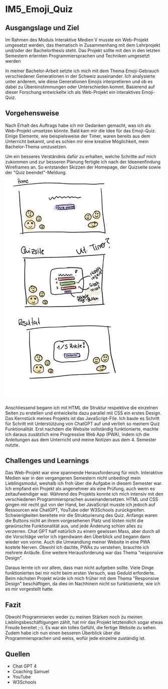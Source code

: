 # IM5_Emoji_Quiz

## Ausgangslage und Ziel
Im Rahmen des Moduls Interaktive Medien V musste ein Web-Projekt umgesetzt werden, das thematisch in Zusammenhang mit dem Lehrprojekt und/oder der Bachelorthesis steht. Das Projekt sollte mit den in den letzten Semestern erlernten Programmiersprachen und Techniken umgesetzt werden

In meiner Bachelor-Arbeit setzte ich mich mit dem Thema Emoji-Gebrauch verschiedener Generationen in der Schweiz auseinander. Ich analysierte unter anderem, wie diese Generationen Emojis interpretieren und ob es dabei zu Übereinstimmungen oder Unterschieden kommt. Basierend auf dieser Forschung entwickelte ich als Web-Projekt ein interaktives Emoji-Quiz.

## Vorgehensweise
Nach Erhalt des Auftrags habe ich mir Gedanken gemacht, was ich als Web-Projekt umsetzen könnte. Bald kam mir die Idee für das Emoji-Quiz. Einige Elemente, wie beispielsweise der Timer, waren bereits aus dem Unterricht bekannt, und es schien mir eine kreative Möglichkeit, mein Bachelor-Thema umzusetzen.

Um ein besseres Verständnis dafür zu erhalten, welche Schritte auf mich zukommen und zur besseren Planung fertigte ich nach der Ideenenfindung Wireframes an. So entstanden Skizzen der Homepage, der Quizseite sowie der "Quiz beendet"-Meldung.
![Wireframes des Emoji-Quiz-Projekts](Wireframes/Frames_website.jpg)

Anschliessend begann ich mit HTML die Struktur respektive die einzelnen Seiten zu erstellen und entwickelte dazu parallel mit CSS ein erstes Design. Das Kernstück meines Projekts ist das JavaScript-File. Ich baute es Schritt für Schritt mit Unterstützung von ChatGPT auf und verlieh so meinem Quiz Funktionalität. Erst nachdem die Website vollständig funktionierte, machte ich daraus zusätzlich eine Progressive Web App (PWA), indem ich die Anleitungen aus dem Unterricht und meine Notizen aus dem 4. Semester nutzte.

## Challenges und Learnings
Das Web-Projekt war eine spannende Herausforderung für mich. Interaktive Medien war in den vergangenen Semestern nicht unbedingt mein Lieblingsmodul, weshalb ich froh über die Aufgabe in diesem Semester war. Ich empfand ein Projekt als angenehmer als eine Prüfung, auch wenn es zeitaufwendiger war. Während des Projekts konnte ich mich intensiv mit den verschiedenen Programmiersprachen auseinandersetzen. HTML und CSS gingen mir recht gut von der Hand, bei JavaScript musste ich jedoch auf Ressourcen wie ChatGPT, YouTube oder W3Schools zurückgreifen. Schwierigkeiten bereitete mir die Strukturierung des Quiz. Anfangs waren die Buttons nicht an ihrem vorgesehenen Platz und lösten nicht die gewünschte Funktionalität aus, und jede Änderung schien alles zu verzerren. Chat GPT half natürlich zu einem gewissen Mass, aber durch all die Vorschläge verlor ich irgendwann den Überblick und begann dann wieder von vorne. Auch die Umwandlung meiner Website in eine PWA kostete Nerven. Obwohl ich dachte, PWAs zu verstehen, brauchte ich mehrere Anläufe. Eine weitere Herausforderung war das Thema "responsive Design".

Daraus lernte ich vor allem, dass man nicht aufgeben sollte. Viele Dinge funktionierten bei mir nicht beim ersten Versuch, was Geduld erforderte. Beim nächsten Projekt würde ich mich früher mit dem Thema "Responsive Design" beschäftigen, da dies im Nachhinein nicht so funktionierte, wie ich es mir vorgestellt hatte.

## Fazit 
Obwohl Programmieren weder zu meinen Stärken noch zu meinen Lieblingsbeschäftigungen zählt, hat mir das Projekt letztendlich sogar etwas Freude bereitet ;-). Es war ein tolles Gefühl, die fertige Website zu sehen. Zudem habe ich nun einen besseren Überblick über die Programmiersprachen und weiss, wofür jede einzelne zuständig ist.

## Quellen
- Chat GPT 4
- Coaching Samuel
- YouTube
- W3Schools
